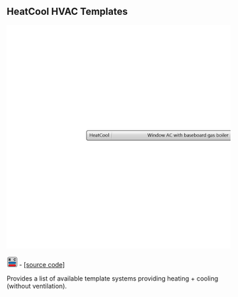 ## HeatCool HVAC Templates

![](../../images/components/HeatCool_HVAC_Templates.png)

![](../../images/icons/HeatCool_HVAC_Templates.png) - [[source code]](https://github.com/ladybug-tools/honeybee-grasshopper-energy/blob/master/honeybee_grasshopper_energy/src//HB%20HeatCool%20HVAC%20Templates.py)


Provides a list of available template systems providing heating + cooling (without ventilation). 